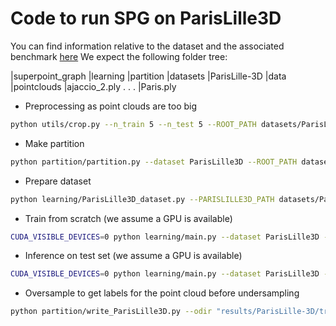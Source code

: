 # Code to run SPG on ParisLille3D

You can find information relative to the dataset and the associated benchmark [here](https://npm3d.fr/)
We expect the following folder tree:

|superpoint_graph
    |learning
    |partition
    |datasets
        |ParisLille-3D
            |data
                |pointclouds
                    |ajaccio_2.ply
                        .
                        .
                        .
                    |Paris.ply

* Preprocessing as point clouds are too big
```bash
python utils/crop.py --n_train 5 --n_test 5 --ROOT_PATH datasets/ParisLille-3D
```
* Make partition
```bash
python partition/partition.py --dataset ParisLille3D --ROOT_PATH datasets/ParisLille-3D --reg_strength 0.8 --ver_batch 5000000 --voxel_width 0.03
```
* Prepare dataset
```bash
python learning/ParisLille3D_dataset.py --PARISLILLE3D_PATH datasets/ParisLille-3D
```
* Train from scratch (we assume a GPU is available)
```bash
CUDA_VISIBLE_DEVICES=0 python learning/main.py --dataset ParisLille3D --epochs 150 --lr_steps '[35, 70, 105]' --test_nth_epoch 300 --model_config 'gru_10,f_10' --pc_attribs xyzelpsv --odir "results/ParisLille-3D/trainval_best" --lr 1e-3 --val_split 0.3 --loss_weights none
```
* Inference on test set (we assume a GPU is available)
```bash
CUDA_VISIBLE_DEVICES=0 python learning/main.py --dataset ParisLille3D --model_config 'gru_10,f_10' --pc_attribs xyzelpsv --odir "results/ParisLille-3D/trainval_best" --lr 1e-2 --infer 1
```
* Oversample to get labels for the point cloud before undersampling
```bash
python partition/write_ParisLille3D.py --odir "results/ParisLille-3D/trainval_best" 
```